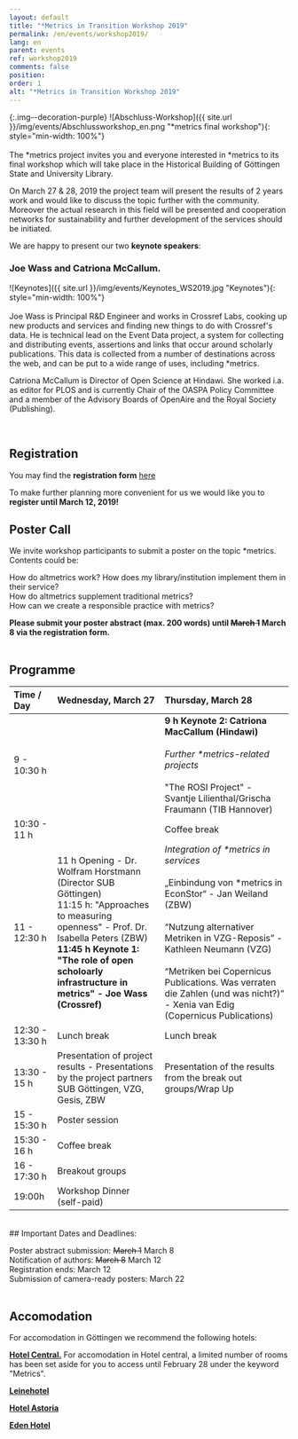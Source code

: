 ```yaml
---
layout: default
title: "*Metrics in Transition Workshop 2019"
permalink: /en/events/workshop2019/
lang: en
parent: events
ref: workshop2019
comments: false
position:
order: 1
alt: "*Metrics in Transition Workshop 2019"
---
```


<!-- Start editing content here-->

{:.img--decoration-purple}
![Abschluss-Workshop]({{ site.url }}/img/events/Abschlussworkshop_en.png "*metrics final workshop"){: style="min-width: 100%"}
 <br>
 <br>
The \*metrics project  invites you and everyone interested in \*metrics to its final workshop which will take place in the Historical Building of Göttingen State and University Library.

On March 27 & 28, 2019 the project team will present the results of 2 years work and would like to discuss the topic further with the community. Moreover the actual research in this field will be presented and cooperation networks for sustainability and further development of the services should be initiated.  

We are happy to present our two **keynote speakers**:
   
### Joe Wass and Catriona McCallum.  

![Keynotes]({{ site.url }}/img/events/Keynotes_WS2019.jpg "Keynotes"){: style="min-width: 100%"}
<br>
<br>
Joe Wass is Principal R&D Engineer and works in Crossref Labs, cooking up new products and services and finding new things to do with Crossref's data. He is technical lead on the Event Data project, a system for collecting and distributing events, assertions and links that occur around scholarly publications. This data is collected from a number of destinations across the web, and can be put to a wide range of uses, including \*metrics.

Catriona McCallum is Director of Open Science at Hindawi. She worked i.a. as editor for PLOS and is currently Chair of the OASPA Policy Committee and a member of the Advisory Boards of OpenAire and the Royal Society (Publishing).

   <br> 
   
## Registration
  
You may find the **registration form** [here](https://docs.google.com/forms/d/e/1FAIpQLSdigHX9aK--jC7lPbnNBNEvE3bkBSTrsUfMvMIM3btmSQ-xuQ/viewform?usp=sf_link)  
  
To make further planning more convenient for us we would like you to **register until March 12, 2019!**
<br> 
## Poster Call
We invite workshop participants to submit a poster on the topic \*metrics. Contents could be:  
  
How do altmetrics work? How does my library/institution implement them in their service?  
How do altmetrics supplement traditional metrics?  
How can we create a responsible practice with metrics?  
  
**Please submit your poster abstract (max. 200 words) until ~~March 1~~ March 8 via the registration form.**  
<br>
## Programme  
  
|Time / Day|Wednesday, March 27|Thursday, March 28|   
|:-------|:---|:---|  
|9 - 10:30 h| |**9 h Keynote 2: Catriona MacCallum (Hindawi)**<br><br>*Further \*metrics-related projects*<br><br>"The ROSI Project" - Svantje Lilienthal/Grischa Fraumann (TIB Hannover)|  
|10:30 - 11 h| |Coffee break|  
|11 - 12:30 h|11 h Opening - Dr. Wolfram Horstmann (Director SUB Göttingen)<br>11:15 h: "Approaches to measuring openness" - Prof. Dr. Isabella Peters (ZBW)<br>**11:45 h Keynote 1: "The role of open scholoarly infrastructure in metrics" - Joe Wass (Crossref)**|*Integration of \*metrics in services*<br><br>„Einbindung von \*metrics in EconStor“ - Jan Weiland (ZBW)<br><br>“Nutzung alternativer Metriken in VZG-Reposis” - Kathleen Neumann (VZG)<br><br>“Metriken bei Copernicus Publications. Was verraten die Zahlen (und was nicht?)” - Xenia van Edig (Copernicus Publications)|        
|12:30 - 13:30 h|Lunch break|Lunch break|  
|13:30 - 15 h|Presentation of project results - Presentations by the project partners SUB Göttingen, VZG, Gesis, ZBW|Presentation of the results from the break out groups/Wrap Up|      
|15 - 15:30 h|Poster session| |     
|15:30 - 16 h|Coffee break| |      
|16 - 17:30 h|Breakout groups| |   
|19:00h|Workshop Dinner (self-paid)| |  


<br>
## Important Dates and Deadlines:  
  
Poster abstract submission: ~~March 1~~ March 8   
Notification of authors: ~~March 8~~ March 12      
Registration ends: March 12    
Submission of camera-ready posters: March 22   
<br>
## Accomodation  

For accomodation in Göttingen we recommend the following hotels:  
  
**[Hotel Central.](https://www.hotel-central.com/willkommen_de.html)** For accomodation in Hotel central, a limited number of rooms has been set aside for you to access until February 28 under the keyword "Metrics". 
  
**[Leinehotel](https://www.leinehotel-goe.de/)**
  
**[Hotel Astoria](https://www.astoria-goettingen.de/)**  
  
**[Eden Hotel](https://www.eden-hotel.de/)**  

<br> 

